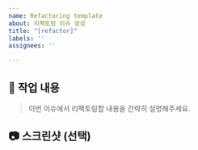 ```yaml
---
name: Refactoring template
about: 리팩토링 이슈 생성
title: "[refactor]"
labels: ''
assignees: ''

---
```


## 📝 작업 내용

> 이번 이슈에서 리팩토링할 내용을 간략히 설명해주세요.

## 📷 스크린샷 (선택)
